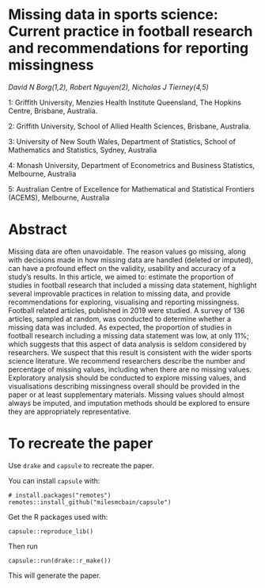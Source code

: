 
<!-- README.md is generated from README.Rmd. Please edit that file -->

Missing data in sports science: Current practice in football research and recommendations for reporting missingness
===================================================================================================================

<!-- badges: start -->
<!-- badges: end -->

*David N Borg(1,2), Robert Nguyen(2), Nicholas J Tierney(4,5)*

1: Griffith University, Menzies Health Institute Queensland, The Hopkins
Centre, Brisbane, Australia.

2: Griffith University, School of Allied Health Sciences, Brisbane, Australia.

3: University of New South Wales, Department of Statistics, School of
Mathematics and Statistics, Sydney, Australia

4: Monash University, Department of Econometrics and Business
Statistics, Melbourne, Australia

5: Australian Centre of Excellence for Mathematical and Statistical
Frontiers (ACEMS), Melbourne, Australia

Abstract
========

Missing data are often unavoidable. The reason values go missing, along
with decisions made in how missing data are handled (deleted or
imputed), can have a profound effect on the validity, usability and
accuracy of a study’s results. In this article, we aimed to: estimate
the proportion of studies in football research that included a missing
data statement, highlight several improvable practices in relation to
missing data, and provide recommendations for exploring, visualising and
reporting missingness. Football related articles, published in 2019 were
studied. A survey of 136 articles, sampled at random, was conducted to
determine whether a missing data was included. As expected, the
proportion of studies in football research including a missing data
statement was low, at only 11%; which suggests that this aspect of data
analysis is seldom considered by researchers. We suspect that this
result is consistent with the wider sports science literature. We
recommend researchers describe the number and percentage of missing
values, including when there are no missing values. Exploratory analysis
should be conducted to explore missing values, and visualisations
describing missingness overall should be provided in the paper or at
least supplementary materials. Missing values should almost always be
imputed, and imputation methods should be explored to ensure they are
appropriately representative.

To recreate the paper
=====================

Use `drake` and `capsule` to recreate the paper.

You can install `capsule` with:

    # install.packages("remotes")
    remotes::install_github("milesmcbain/capsule")

Get the R packages used with:

    capsule::reproduce_lib()

Then run

    capsule::run(drake::r_make())

This will generate the paper.
